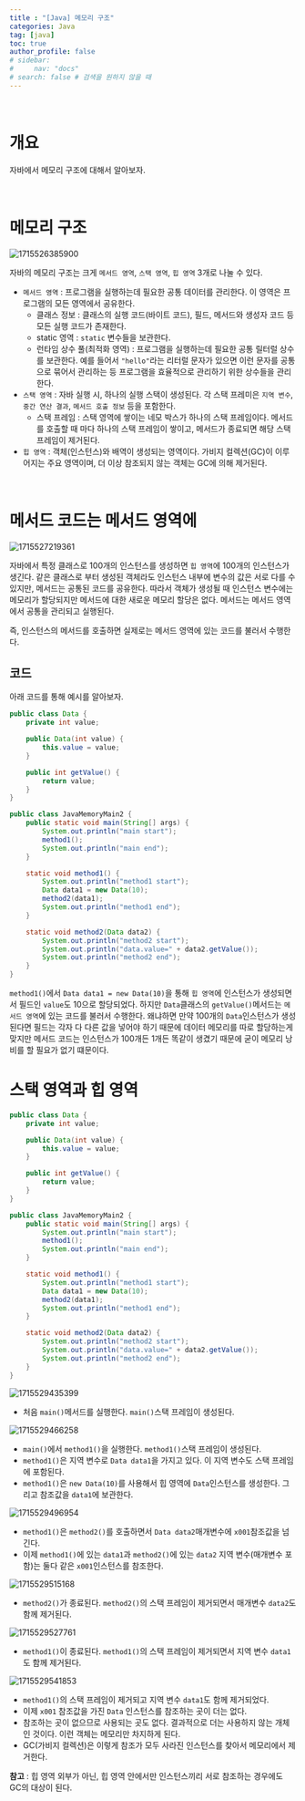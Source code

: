 ```yaml
---
title : "[Java] 메모리 구조"
categories: Java
tag: [java]
toc: true
author_profile: false
# sidebar:
#     nav: "docs"
# search: false # 검색을 원하지 않을 때
---
```

&nbsp;

# 개요

자바에서 메모리 구조에 대해서 알아보자.

&nbsp;

# 메모리 구조

![1715526385900]({{site.url}}/images/2024-05-12-java-memory/1715526385900.png)

자바의 메모리 구조는 크게 `메서드 영역`, `스택 영역`, `힙 영역` 3개로 나눌 수 있다.

- `메서드 영역` : 프로그램을 실행하는데 필요한 공통 데이터를 관리한다. 이 영역은 프로그램의 모든 영역에서 공유한다.
  - 클래스 정보 : 클래스의 실행 코드(바이트 코드), 필드, 메서드와 생성자 코드 등 모든 실행 코드가 존재한다.
  - static 영역 : `static` 변수들을 보관한다.
  - 런타임 상수 풀(최적화 영역) : 프로그램을 실행하는데 필요한 공통 릴터럴 상수를 보관한다. 예를 들어서 `"hello"`라는 리터럴 문자가 있으면 이런 문자를 공통으로 묶어서 관리하는 등 프로그램을 효율적으로 관리하기 위한 상수들을 관리한다.
- `스택 영역` : 자바 실행 시, 하나의 실행 스택이 생성된다. 각 스택 프레미은 `지역 변수`, `중간 연산 결과`, `메서드 호출 정보` 등을 포함한다.
  - 스택 프레임 : 스택 영역에 쌓이는 네모 박스가 하나의 스택 프레임이다. 메서드를 호출할 때 마다 하나의 스택 프레임이 쌓이고, 메서드가 종료되면 해당 스택 프레임이 제거된다.
- `힙 영역` : 객체(인스턴스)와 배역이 생성되는 영역이다. 가비지 컬렉션(GC)이 이루어지는 주요 영역이며, 더 이상 참조되지 않는 객체는 GC에 의해 제거된다.

&nbsp;

# 메서드 코드는 메서드 영역에

![1715527219361]({{site.url}}/images/2024-05-12-java-memory/1715527219361.png)

자바에서 특정 클래스로 100개의 인스턴스를 생성하면 `힙 영역`에 100개의 인스턴스가 생긴다. 같은 클래스로 부터 생성된 객체라도 인스턴스 내부에 변수의 값은 서로 다를 수 있지만, 메서드는 공통된 코드를 공유한다. 따라서 객체가 생성될 때 인스턴스 변수에는 메모리가 할당되지만 메서드에 대한 새로운 메모리 할당은 없다. 메서드는 메서드 영역에서 공통을 관리되고 실행된다.

즉, 인스턴스의 메서드를 호출하면 실제로는 메서드 영역에 있는 코드를 불러서 수행한다.

## 코드

아래 코드를 통해 예시를 알아보자.

```java
public class Data {
    private int value;

    public Data(int value) {
        this.value = value;
    }

    public int getValue() {
        return value;
    }
}
```

```java
public class JavaMemoryMain2 {
    public static void main(String[] args) {
        System.out.println("main start");
        method1();
        System.out.println("main end");
    }

    static void method1() {
        System.out.println("method1 start");
        Data data1 = new Data(10);
        method2(data1);
        System.out.println("method1 end");
    }

    static void method2(Data data2) {
        System.out.println("method2 start");
        System.out.println("data.value=" + data2.getValue());
        System.out.println("method2 end");
    }
}
```

`method1()`에서 `Data data1 = new Data(10)`을 통해 `힙 영역`에 인스턴스가 생성되면서 필드인 `value`도 10으로 할당되었다. 하지만 `Data`클래스의 `getValue()`메서드는 `메서드 영역`에 있는 코드를 불러서 수행한다. 왜냐하면 만약 100개의 `Data`인스턴스가 생성된다면 필드는 각자 다 다른 값을 넣어야 하기 때문에 데이터 메모리를 따로 할당하는게 맞지만 메서드 코드는 인스턴스가 100개든 1개든 똑같이 생겼기 때문에 굳이 메모리 낭비를 할 필요가 없기 떄문이다.


# 스택 영역과 힙 영역

```java
public class Data {
    private int value;

    public Data(int value) {
        this.value = value;
    }

    public int getValue() {
        return value;
    }
}

```

```java
public class JavaMemoryMain2 {
    public static void main(String[] args) {
        System.out.println("main start");
        method1();
        System.out.println("main end");
    }

    static void method1() {
        System.out.println("method1 start");
        Data data1 = new Data(10);
        method2(data1);
        System.out.println("method1 end");
    }

    static void method2(Data data2) {
        System.out.println("method2 start");
        System.out.println("data.value=" + data2.getValue());
        System.out.println("method2 end");
    }
}

```

![1715529435399]({{site.url}}/images/2024-05-12-java-memory/1715529435399.png)

- 처음 `main()`메서드를 실행한다. `main()`스택 프레임이 생성된다.

![1715529466258]({{site.url}}/images/2024-05-12-java-memory/1715529466258.png)

- `main()`에서 `method1()`을 실행한다. `method1()`스택 프레임이 생성된다.
- `method1()`은 지역 변수로 `Data data1`을 가지고 있다. 이 지역 변수도 스택 프레임에 포함된다.
- `method1()`은 `new Data(10)`를 사용해서 힙 영역에 `Data`인스턴스를 생성한다. 그리고 참조값을 `data1`에 보관한다.

![1715529496954]({{site.url}}/images/2024-05-12-java-memory/1715529496954.png)

- `method1()`은 `method2()`를 호출하면서 `Data data2`매개변수에 `x001`참조값을 넘긴다.
- 이제 `method1()`에 있는 `data1`과 `method2()`에 있는 `data2` 지역 변수(매개변수 포함)는 둘다 같은 `x001`인스턴스를 참조한다.

![1715529515168]({{site.url}}/images/2024-05-12-java-memory/1715529515168.png)

- `method2()`가 종료된다. `method2()`의 스택 프레임이 제거되면서 매개변수 `data2`도 함께 제거된다.

![1715529527761]({{site.url}}/images/2024-05-12-java-memory/1715529527761.png)

- `method1()`이 종료된다. `method1()`의 스택 프레임이 제거되면서 지역 변수 `data1`도 함께 제거된다.

![1715529541853]({{site.url}}/images/2024-05-12-java-memory/1715529541853.png)

- `method1()`의 스택 프레임이 제거되고 지역 변수 `data1`도 함께 제거되었다.
- 이제 `x001` 참조값을 가진 `Data` 인스턴스를 참조하는 곳이 더는 없다.
- 참조하는 곳이 없으므로 사용되는 곳도 없다. 결과적으로 더는 사용하지 않는 개체인 것이다. 이런 객체는 메모리만 차지하게 된다.
- GC(가비지 컬렉션)은 이렇게 참조가 모두 사라진 인스턴스를 찾아서 메모리에서 제거한다.

**참고** : 힙 영역 외부가 아닌, 힙 영역 안에서만 인스턴스끼리 서로 참조하는 경우에도 GC의 대상이 된다.
